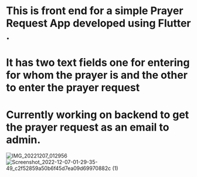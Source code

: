 # This is front end for a simple Prayer Request App developed using Flutter . 
# It has two text fields one for entering for whom the prayer is and the other to enter the prayer request
# Currently working on backend to get the prayer request as an email to admin.
![IMG_20221207_012956](https://user-images.githubusercontent.com/83808936/206011009-084fd825-b246-4edb-9e07-c3cc14c40f8d.jpg)
![Screenshot_2022-12-07-01-29-35-49_c2f52859a50b6f45d7ea09d69970882c (1)](https://user-images.githubusercontent.com/83808936/206010942-28650633-73f7-43cb-898f-1aeed52ad4d7.jpg)


